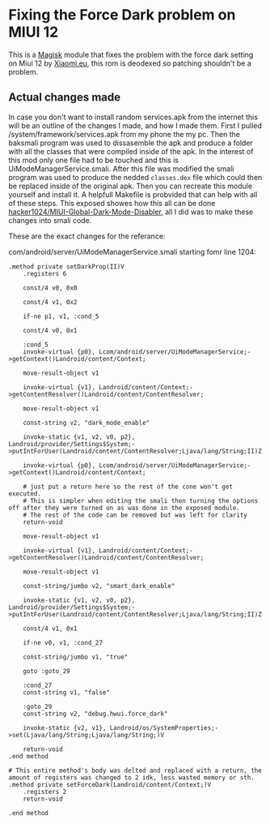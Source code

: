 # Fixing the Force Dark problem on MIUI 12
This is a [Magisk](https://topjohnwu.github.io/Magisk/) module that fixes the problem with the force dark setting on Miui 12 by [Xiaomi.eu](https://xiaomi.eu/), this rom is deodexed so patching shouldn't be a problem. 

## Actual  changes made
In case you don't want to install random services.apk from the internet this will be an outline of the changes I made, and how I made them.
First I pulled /system/framework/services.apk from my phone the my pc. Then the baksmali program was used to dissasemble the apk and produce a folder with all the classes that were compiled inside of the apk. In the interest of this mod only one file had to be touched and this is UiModeManagerService.smali. After this file was modified the smali program was used to produce the nedded `classes.dex` file which could then be replaced inside of the original apk. Then you can recreate this module yourself and install it. A helpfull Makefile is probvided that can help with all of these steps. This exposed showes how this all can be done [hacker1024/MIUI-Global-Dark-Mode-Disabler](https://github.com/hacker1024/MIUI-Global-Dark-Mode-Disabler), all I did was to make these changes into smali code.

These are the exact changes for the referance:

com/android/server/UiModeManagerService.smali starting fomr line 1204:

```smali   
.method private setDarkProp(II)V
    .registers 6

    const/4 v0, 0x0

    const/4 v1, 0x2

    if-ne p1, v1, :cond_5

    const/4 v0, 0x1

    :cond_5
    invoke-virtual {p0}, Lcom/android/server/UiModeManagerService;->getContext()Landroid/content/Context;

    move-result-object v1

    invoke-virtual {v1}, Landroid/content/Context;->getContentResolver()Landroid/content/ContentResolver;

    move-result-object v1

    const-string v2, "dark_mode_enable"

    invoke-static {v1, v2, v0, p2}, Landroid/provider/Settings$System;->putIntForUser(Landroid/content/ContentResolver;Ljava/lang/String;II)Z

    invoke-virtual {p0}, Lcom/android/server/UiModeManagerService;->getContext()Landroid/content/Context;

    # just put a return here so the rest of the cone won't get executed.
    # This is simpler when editing the smali then turning the options off after they were turned on as was done in the exposed module. 
    # The rest of the code can be removed but was left for clarity
    return-void

    move-result-object v1

    invoke-virtual {v1}, Landroid/content/Context;->getContentResolver()Landroid/content/ContentResolver;

    move-result-object v1

    const-string/jumbo v2, "smart_dark_enable"

    invoke-static {v1, v2, v0, p2}, Landroid/provider/Settings$System;->putIntForUser(Landroid/content/ContentResolver;Ljava/lang/String;II)Z

    const/4 v1, 0x1

    if-ne v0, v1, :cond_27

    const-string/jumbo v1, "true"

    goto :goto_29

    :cond_27
    const-string v1, "false"

    :goto_29
    const-string v2, "debug.hwui.force_dark"

    invoke-static {v2, v1}, Landroid/os/SystemProperties;->set(Ljava/lang/String;Ljava/lang/String;)V

    return-void
.end method

# This entire method's body was delted and replaced with a return, the amount of registers was changed to 2 idk, less wasted memory or sth.
.method private setForceDark(Landroid/content/Context;)V
    .registers 2
    return-void

.end method

```

